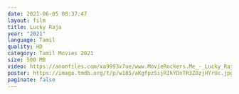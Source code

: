 ```yaml
---
date: 2021-06-05 08:37:47
layout: film
title: Lucky Raja
year: "2021"
language: Tamil
quality: HD
category: Tamil Movies 2021
size: 500 MB
video: https://anonfiles.com/xa9993x7ue/www.MovieRockers.Me_-_Lucky_Raja_2021_HQ_HDRip_480p_Single_Part_mp4
poster: https://image.tmdb.org/t/p/w185/aKgfpz5ijRIkYDnTR3ZOzjHYrUc.jpg
paginate: false
---
```

